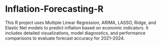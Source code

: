 # Inflation-Forecasting-R
This R project uses Multiple Linear Regression, ARIMA, LASSO, Ridge, and Elastic Net models to predict inflation based on economic indicators. It includes detailed visualizations, model diagnostics, and performance comparisons to evaluate forecast accuracy for 2021–2024.
